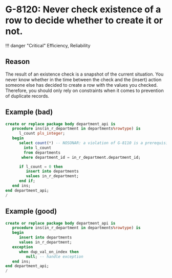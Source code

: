 # G-8120: Never check existence of a row to decide whether to create it or not.

!!! danger "Critical"
    Efficiency, Reliability

## Reason

The result of an existence check is a snapshot of the current situation. You never know whether in the time between the check and the (insert) action someone else has decided to create a row with the values you checked. Therefore, you should only rely on constraints when it comes to prevention of duplicate records.

## Example (bad)

``` sql
create or replace package body department_api is
   procedure ins(in_r_department in departments%rowtype) is
      l_count pls_integer;
   begin
      select count(*) -- NOSONAR: a violation of G-8110 is a prerequisite for G-8120
        into l_count
        from departments
       where department_id = in_r_department.department_id;

      if l_count = 0 then
         insert into departments
         values in_r_department;
      end if;
   end ins;
end department_api;
/
```

## Example (good)

``` sql
create or replace package body department_api is
   procedure ins(in_r_department in departments%rowtype) is
   begin
      insert into departments
      values in_r_department;
   exception
      when dup_val_on_index then
         null; -- handle exception
   end ins;
end department_api;
/
```